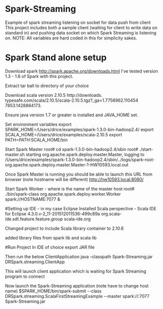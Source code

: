 # Spark-Streaming
Example of spark streaming listening on socket for data push from client
This project includes both a sample client (waiting for client to write data on standard in) and pushing data socket on which Spark Streaming is listening on.
NOTE: All variables are hard coded in this for simplicity sakes.

# Spark Stand alone setup
Download spark http://spark.apache.org/downloads.html
I've tested version 1.3 - 1.6 of Spark with this project.

Extract tar ball to directory of your choice

Download scala version 2.10.5
http://downloads. typesafe.com/scala/2.10.5/scala-2.10.5.tgz?_ga=1.7758962.110454 7853.1428884173.

Ensure java version 1.7 or greater is installed and JAVA_HOME set.

Set environment variables
export SPARK_HOME=/Users/drice/examples/spark-1.3.0-bin-hadoop2.4/
export SCALA_HOME=/Users/drice/examples/scala-2.10.5
export PATH=$PATH:$SCALA_HOME/bin

Start Spark Master
root# cd spark-1.3.0-bin-hadoop2.4/sbin
root# ./start-master.sh
starting org.apache.spark.deploy.master.Master, logging to /Users/drice/examples/spark-1.3.0-bin-hadoop2.4/sbin/../logs/spark-root-org.apache.spark.deploy.master.Master-1-HW10593.local.out

Once Spark Master is running you should be able to launch this URL from browser (note hostname will be different)
http://hw10593.local:8080/

Start Spark Worker - where <HOSTNAME> is the name of the master host
root# ./bin/spark-class org.apache.spark.deploy.worker.Worker spark://HOSTNAME:7077 &

#Setting up IDE - in my case Eclipse
Installed Scala perspective - Scala IDE for Eclipse	4.3.0.v-2_11-201512011536-499c89a	org.scala-ide.sdt.feature.feature.group	scala-ide.org

Changed project to include Scala library container to 2.10.6

added library files from spark lib and scala lib



#Run Project
In IDE of choice export JAR file

Then run the below ClientApplication
java -classpath Spark-Streaming.jar DRSpark.streaming.ClientApp

This will launch client application which is waiting for Spark Streaming program to connect

Now launch the Spark-Streaming application (note have to change host name)
$SPARK_HOME/bin/spark-submit --class DRSpark.streaming.ScalaFirstStreamingExample --master spark://<HOSTNAME>:7077 Spark-Streaming.jar







